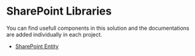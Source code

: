 ﻿# SharePoint Libraries

You can find usefull components in this solution and the
documentations are added individually in each project.

- <a href="https://github.com/taylancelebioglu/SPLibraries/tree/master/SharePoint.Libraries/SharePoint.Libraries.Entity">SharePoint
Entity</a>